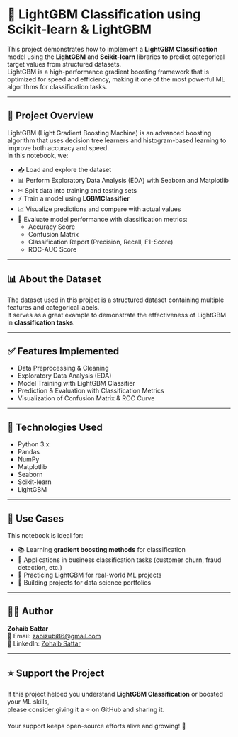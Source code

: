 # 🚀 LightGBM Classification using Scikit-learn & LightGBM

This project demonstrates how to implement a **LightGBM Classification** model using the **LightGBM** and **Scikit-learn** libraries to predict categorical target values from structured datasets.  
LightGBM is a high-performance gradient boosting framework that is optimized for speed and efficiency, making it one of the most powerful ML algorithms for classification tasks.

---

## 📘 Project Overview
LightGBM (Light Gradient Boosting Machine) is an advanced boosting algorithm that uses decision tree learners and histogram-based learning to improve both accuracy and speed.  
In this notebook, we:

- 📥 Load and explore the dataset  
- 📊 Perform Exploratory Data Analysis (EDA) with Seaborn and Matplotlib  
- ✂ Split data into training and testing sets  
- ⚡ Train a model using **LGBMClassifier**  
- 📈 Visualize predictions and compare with actual values  
- 📏 Evaluate model performance with classification metrics:  
  - Accuracy Score  
  - Confusion Matrix  
  - Classification Report (Precision, Recall, F1-Score)  
  - ROC-AUC Score  

---

## 📊 About the Dataset
The dataset used in this project is a structured dataset containing multiple features and categorical labels.  
It serves as a great example to demonstrate the effectiveness of LightGBM in **classification tasks**.

---

## ✅ Features Implemented
- Data Preprocessing & Cleaning  
- Exploratory Data Analysis (EDA)  
- Model Training with LightGBM Classifier  
- Prediction & Evaluation with Classification Metrics  
- Visualization of Confusion Matrix & ROC Curve  

---

## 🧪 Technologies Used
- Python 3.x  
- Pandas  
- NumPy  
- Matplotlib  
- Seaborn  
- Scikit-learn  
- LightGBM  

---

## 📂 Use Cases
This notebook is ideal for:

- 📚 Learning **gradient boosting methods** for classification  
- 💼 Applications in business classification tasks (customer churn, fraud detection, etc.)  
- 🧠 Practicing LightGBM for real-world ML projects  
- 🧳 Building projects for data science portfolios  

---

## 👨‍💻 Author
**Zohaib Sattar**  
📧 Email: [zabizubi86@gmail.com](mailto:zabizubi86@gmail.com)  
🔗 LinkedIn: [Zohaib Sattar](https://www.linkedin.com/in/zohaib-sattar)  

---

## ⭐ Support the Project
If this project helped you understand **LightGBM Classification** or boosted your ML skills,  
please consider giving it a ⭐ on GitHub and sharing it. 

Your support keeps open-source efforts alive and growing! 🚀
